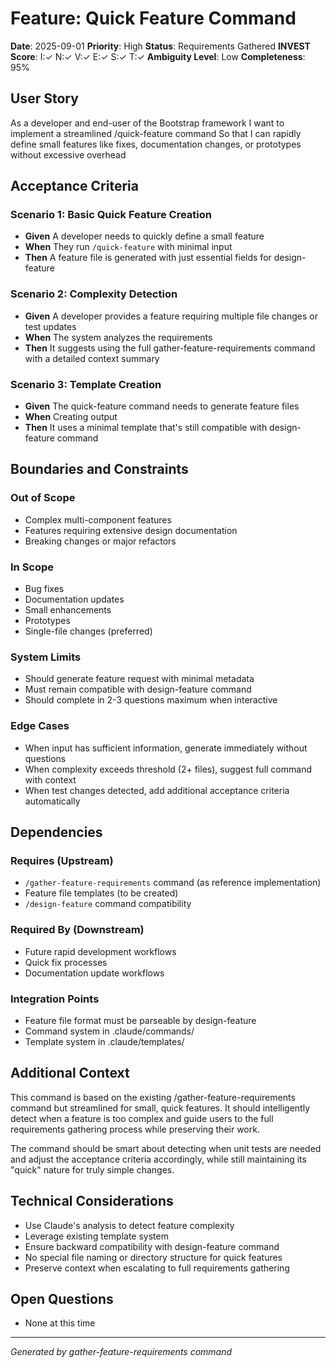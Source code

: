 # Feature: Quick Feature Command

**Date**: 2025-09-01
**Priority**: High
**Status**: Requirements Gathered
**INVEST Score**: I:✓ N:✓ V:✓ E:✓ S:✓ T:✓
**Ambiguity Level**: Low
**Completeness**: 95%

## User Story

As a developer and end-user of the Bootstrap framework
I want to implement a streamlined /quick-feature command
So that I can rapidly define small features like fixes, documentation changes, or prototypes without excessive overhead

## Acceptance Criteria

### Scenario 1: Basic Quick Feature Creation
- **Given** A developer needs to quickly define a small feature
- **When** They run `/quick-feature` with minimal input
- **Then** A feature file is generated with just essential fields for design-feature

### Scenario 2: Complexity Detection
- **Given** A developer provides a feature requiring multiple file changes or test updates
- **When** The system analyzes the requirements
- **Then** It suggests using the full gather-feature-requirements command with a detailed context summary

### Scenario 3: Template Creation
- **Given** The quick-feature command needs to generate feature files
- **When** Creating output
- **Then** It uses a minimal template that's still compatible with design-feature command

## Boundaries and Constraints

### Out of Scope
- Complex multi-component features
- Features requiring extensive design documentation
- Breaking changes or major refactors

### In Scope
- Bug fixes
- Documentation updates
- Small enhancements
- Prototypes
- Single-file changes (preferred)

### System Limits
- Should generate feature request with minimal metadata
- Must remain compatible with design-feature command
- Should complete in 2-3 questions maximum when interactive

### Edge Cases
- When input has sufficient information, generate immediately without questions
- When complexity exceeds threshold (2+ files), suggest full command with context
- When test changes detected, add additional acceptance criteria automatically

## Dependencies

### Requires (Upstream)
- `/gather-feature-requirements` command (as reference implementation)
- Feature file templates (to be created)
- `/design-feature` command compatibility

### Required By (Downstream)
- Future rapid development workflows
- Quick fix processes
- Documentation update workflows

### Integration Points
- Feature file format must be parseable by design-feature
- Command system in .claude/commands/
- Template system in .claude/templates/

## Additional Context

This command is based on the existing /gather-feature-requirements command but streamlined for small, quick features. It should intelligently detect when a feature is too complex and guide users to the full requirements gathering process while preserving their work.

The command should be smart about detecting when unit tests are needed and adjust the acceptance criteria accordingly, while still maintaining its "quick" nature for truly simple changes.

## Technical Considerations

- Use Claude's analysis to detect feature complexity
- Leverage existing template system
- Ensure backward compatibility with design-feature command
- No special file naming or directory structure for quick features
- Preserve context when escalating to full requirements gathering

## Open Questions

- None at this time

---
*Generated by gather-feature-requirements command*
